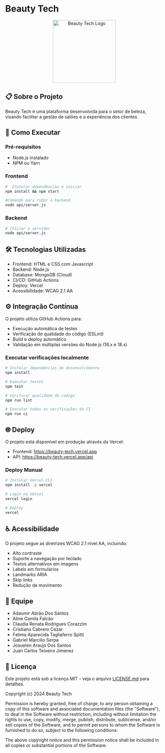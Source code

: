 # Beauty Tech

<p align="center">
  <img src="./assets/logo.png" alt="Beauty Tech Logo" width="200"/>
</p>

## 📋 Sobre o Projeto

Beauty Tech é uma plataforma desenvolvida para o setor de beleza, visando facilitar a gestão de salões e a experiência dos clientes.

## 🚀 Como Executar

### Pré-requisitos
- Node.js instalado
- NPM ou Yarn

### Frontend
```bash
#  Instalar dependências e iniciar
npm install && npm start

#Comando para rodar o backend
node api/server.js
```

### Backend
```bash
# Iniciar o servidor
node api/server.js
```

## 🛠️ Tecnologias Utilizadas

- Frontend: HTML e CSS com Javascript
- Backend: Node.js
- Database: MongoDB (Cloud)
- CI/CD: GitHub Actions
- Deploy: Vercel
- Acessibilidade: WCAG 2.1 AA

## ⚙️ Integração Contínua

O projeto utiliza GitHub Actions para:
- Execução automática de testes
- Verificação de qualidade do código (ESLint)
- Build e deploy automático
- Validação em múltiplas versões do Node.js (16.x e 18.x)

### Executar verificações localmente
```bash
# Instalar dependências de desenvolvimento
npm install

# Executar testes
npm test

# Verificar qualidade do código
npm run lint

# Executar todas as verificações do CI
npm run ci
```

## 🌐 Deploy

O projeto está disponível em produção através da Vercel:
- Frontend: https://beauty-tech.vercel.app
- API: https://beauty-tech.vercel.app/api

### Deploy Manual
```bash
# Instalar Vercel CLI
npm install -g vercel

# Login na Vercel
vercel login

# Deploy
vercel
```

## ♿ Acessibilidade

O projeto segue as diretrizes WCAG 2.1 nível AA, incluindo:
- Alto contraste
- Suporte a navegação por teclado
- Textos alternativos em imagens
- Labels em formulários
- Landmarks ARIA
- Skip links
- Redução de movimento

## 👥 Equipe

- Adaumir Abrão Dos Santos 
- Aline Camila Falcão 
- Claudia Renata Rodrigues Corazzim 
- Cristiano Cabrero Cezar 
- Fatima Aparecida Tagliaferro Spitti 
- Gabriel Marcilio Serpa 
- Josuelen Araujo Dos Santos 
- Juan Carlos Teixeira Jimenez

## 📝 Licença

Este projeto está sob a licença MIT - veja o arquivo [LICENSE.md](LICENSE.md) para detalhes.

Copyright (c) 2024 Beauty Tech

Permission is hereby granted, free of charge, to any person obtaining a copy
of this software and associated documentation files (the "Software"), to deal
in the Software without restriction, including without limitation the rights
to use, copy, modify, merge, publish, distribute, sublicense, and/or sell
copies of the Software, and to permit persons to whom the Software is
furnished to do so, subject to the following conditions:

The above copyright notice and this permission notice shall be included in all
copies or substantial portions of the Software.